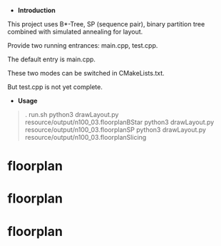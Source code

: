 - **Introduction**

This project uses B*-Tree, SP (sequence pair), binary partition tree combined with simulated annealing for layout.

Provide two running entrances: main.cpp, test.cpp.

The default entry is main.cpp.

These two modes can be switched in CMakeLists.txt.

But test.cpp is not yet complete.

- **Usage**
> . run.sh
> python3 drawLayout.py resource/output/n100_03.floorplanBStar
> python3 drawLayout.py resource/output/n100_03.floorplanSP
> python3 drawLayout.py resource/output/n100_03.floorplanSlicing

# floorplan
# floorplan
# floorplan
